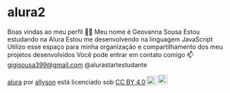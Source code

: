 # alura2
Boas vindas ao meu perfil 💙💙 Meu nome é Geovanna Sousa  Estou estudando na Alura Estou me desenvolvendo na linguagem JavaScript Utilizo esse espaço para minha organização e compartilhamento dos meu projetos desenvolvidos Você pode entrar em contato comigo 📫 gigisousa399@gmail.com @alurastartestudante

<p xmlns:cc="http://creativecommons.org/ns#" xmlns:dct="http://purl.org/dc/terms/"><a property="dct:title" rel="cc :attributionURL" href="https://editor.p5js.org/allysonazevedo984004159/sketches/HXIYJXESL">alura</a> por <a rel="cc:attributionURL dct:creator" property="cc:attributionName" href= "https://github.com/8171638">allyson</a> está licenciado sob <a href="https://creativecommons.org/licenses/by/4.0/?ref=chooser-v1" target="_blank " rel="license noopener noreferrer" style="display:inline-block;">CC BY 4.0<img style="height:22px!important;margin-left:3px;vertical-align:text-bottom;" src="https://mirrors.creativecommons.org/presskit/icons/cc.svg?ref=chooser-v1" alt=""><img style="height:22px!important;margin-left:3px;vertical -align: texto inferior;" src="https://mirrors.creativecommons.org/presskit/icons/by.svg?ref=chooser-v1" alt=""></a></p>
